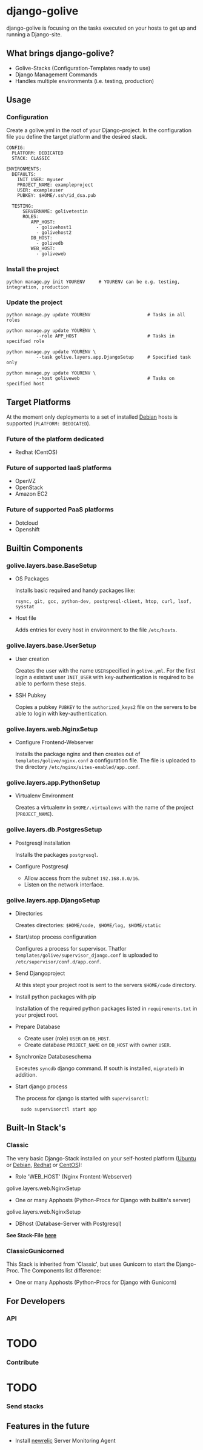 django-golive
=============

django-golive is focusing on the tasks executed on your hosts to get up and running
a Django-site.

What brings django-golive?
--------------------------

- Golive-Stacks (Configuration-Templates ready to use)
- Django Management Commands
- Handles multiple environments (i.e. testing, production)

Usage
--------
### Configuration

Create a golive.yml in the root of your Django-project. In the configuration file you define the target platform and
the desired stack.

    CONFIG:
      PLATFORM: DEDICATED
      STACK: CLASSIC

    ENVIRONMENTS:
      DEFAULTS:
        INIT_USER: myuser
        PROJECT_NAME: exampleproject
        USER: exampleuser
        PUBKEY: $HOME/.ssh/id_dsa.pub

      TESTING:
          SERVERNAME: golivetestin
          ROLES:
             APP_HOST:
               - golivehost1
               - golivehost2
             DB_HOST:
               - golivedb
             WEB_HOST:
               - goliveweb

### Install the project
    python manage.py init YOURENV     # YOURENV can be e.g. testing, integration, production

### Update the project
    python manage.py update YOURENV                     # Tasks in all roles

    python manage.py update YOURENV \
               --role APP_HOST                          # Tasks in specified role

    python manage.py update YOURENV \
               --task golive.layers.app.DjangoSetup     # Specified task only

    python manage.py update YOURENV \
               --host goliveweb                         # Tasks on specified host

Target Platforms
----------------

At the moment only deployments to a set of installed [Debian] hosts is supported (`PLATFORM: DEDICATED`).

### Future of the platform dedicated

- Redhat (CentOS)

### Future of supported IaaS platforms

- OpenVZ
- OpenStack
- Amazon EC2

### Future of supported PaaS platforms

- Dotcloud
- Openshift


Builtin Components
----------
### golive.layers.base.BaseSetup
* OS Packages

    Installs basic required and handy packages like:

    `rsync, git, gcc, python-dev, postgresql-client, htop, curl, lsof, sysstat`

* Host file

    Adds entries for every host in environment to the file `/etc/hosts`.

### golive.layers.base.UserSetup
* User creation

    Creates the user with the name `USER`specified in `golive.yml`. For the first login
    a existant user `INIT_USER` with key-authentication is required to be able to perform these steps.

* SSH Pubkey

    Copies a pubkey `PUBKEY` to the `authorized_keys2` file on the servers to be able to login with key-authentication.

### golive.layers.web.NginxSetup
* Configure Frontend-Webserver

    Installs the package nginx and then creates out of `templates/golive/nginx.conf` a configuration file.
    The file is uploaded to the directory `/etc/nginx/sites-enabled/app.conf`.

<!-- TODO: ### golive.layers.cache.RedisSetup
- Cachehost (Redis Key/Value-Store for Caching)
-->
### golive.layers.app.PythonSetup
* Virtualenv Environment

    Creates a virtualenv in `$HOME/.virtualenvs` with the name of the project (`PROJECT_NAME`).
### golive.layers.db.PostgresSetup
* Postgresql installation

    Installs the packages `postgresql`.

* Configure Postgresql

    - Allow access from the subnet `192.168.0.0/16`.
    - Listen on the network interface.

### golive.layers.app.DjangoSetup
* Directories

    Creates directories: `$HOME/code, $HOME/log, $HOME/static`

* Start/stop process configuration

    Configures a process for supervisor. Thatfor `templates/golive/supervisor_django.conf`
    is uploaded to `/etc/supervisor/conf.d/app.conf`.

* Send Djangoproject

    At this stept your project root is sent to the servers `$HOME/code` directory.

* Install python packages with pip

    Installation of the required python packages listed in `requirements.txt` in your project root.

* Prepare Database

    - Create user (role) `USER` on `DB_HOST`.
    - Create database `PROJECT_NAME` on `DB_HOST` with owner `USER`.

* Synchronize Databaseschema

    Exceutes `syncdb` django command. If south is installed, `migratedb` in addition.

* Start django process

    The process for django is started with `supervisorctl`:

        sudo supervisorctl start app


Built-In Stack's
-------------

### Classic
The very basic Django-Stack installed on your self-hosted platform ([Ubuntu] or [Debian], [Redhat] or [CentOS]):

- Role 'WEB_HOST' (Nginx Frontent-Webserver)

golive.layers.web.NginxSetup

- One or many Apphosts (Python-Procs for Django with builtin's server)

golive.layers.web.NginxSetup

- DBhost (Database-Server with Postgresql)

**See Stack-File [here][example-stackfile]**

### ClassicGunicorned

This Stack is inherited from 'Classic', but uses Gunicorn to start the Django-Proc.
The Components list difference:

- One or many Apphosts (Python-Procs for Django with Gunicorn)


For Developers
--------------
### API

   # TODO


### Contribute

   # TODO


### Send stacks

Features in the future
----------------------
- Install [newrelic] Server Monitoring Agent

[example-stackfile]: golive/stacks/ "Example Stackfile"

[ubuntu]: http://ubuntu.com "Ubuntu"
[debian]: http://debian.org "Debian"
[redhat]: http://redhat.org "Redhat"
[centos]: http://debian.org "Centos"
[nginxsetup]: http://www.bla.com
[newrelic]: http://www.newrelic.com "New Relic"